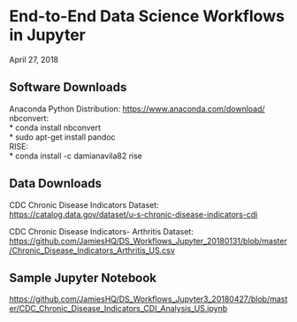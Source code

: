 # End-to-End Data Science Workflows in Jupyter
April 27, 2018  

## Software Downloads
Anaconda Python Distribution: https://www.anaconda.com/download/  
nbconvert:  
    * conda install nbconvert  
    * sudo apt-get install pandoc  
RISE:  
    * conda install -c damianavila82 rise  
    
## Data Downloads
CDC Chronic Disease Indicators Dataset: https://catalog.data.gov/dataset/u-s-chronic-disease-indicators-cdi

CDC Chronic Disease Indicators- Arthritis Dataset: https://github.com/JamiesHQ/DS_Workflows_Jupyter_20180131/blob/master/Chronic_Disease_Indicators_Arthritis_US.csv

## Sample Jupyter Notebook  
https://github.com/JamiesHQ/DS_Workflows_Jupyter3_20180427/blob/master/CDC_Chronic_Disease_Indicators_CDI_Analysis_US.ipynb
